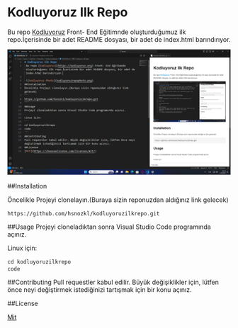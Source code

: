 # Kodluyoruz Ilk Repo
 Bu repo [Kodluyoruz](https://kodluyoruz.org) Front- End Eğitimnde oluşturduğumuz ilk repo.İçerisinde bir adet README dosyası, bir adet de index.html barındırıyor.

 ![Kodluyoruz Photo](kodluyoruzrepophoto.png)

##Installation

Öncelikle Projeyi clonelayın.(Buraya sizin reponuzdan aldığınız link gelecek)
```
https://github.com/hsnozkl/kodluyoruzilkrepo.git
```
##Usage
Projeyi cloneladıktan sonra Visual Studio Code programında açınız.

Linux için:
```
cd kodluyoruzilkrepo
code
```
##Contributing
Pull requestler kabul edilir. Büyük değişiklikler için, lütfen önce neyi değiştirmek istediğinizi tartışmak için bir konu açınız.

##License

[Mit](https://choosealicense.com/licenses/mit/)